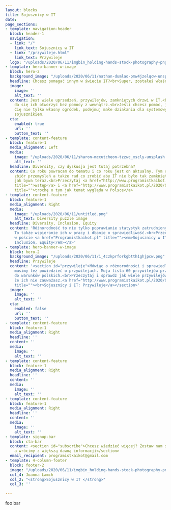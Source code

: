 ```yaml
---
layout: blocks
title: Sojusznicy w IT
date: 
page_sections:
- template: navigation-header
  block: header-1
  navigation:
  - link: "/"
    link_text: Sojusznicy w IT
  - link: "/przywileje.html"
    link_text: Przywileje
  logo: "/uploads/2020/06/11/imgbin_holding-hands-stock-photography-png_de7vvb5s1.png"
- template: hero-banner-w-image
  block: hero-2
  background_image: "/uploads/2020/06/11/nathan-dumlao-pmw4jzelqcw-unsplash2.jpg"
  headline: Chcesz pomagać innym w świecie IT?<br>Super, zostałeś właśnie sojusznikiem
  image:
    image: ''
    alt_text: ''
  content: Jest wiele uprzedzeń, przywilejów, zamkniętych drzwi w IT.<br>Często nie
    da się ich otworzyć bez pomocy z wewnątrz.<br>Jeśli chcesz pomóc, jeśli interesuje
    Cię nie tylko własny ogródek, podejmuj małe działania dla systemowych zmian. Zostań
    sojusznikiem.
  cta:
    enabled: true
    url: ''
    button_text: ''
- template: content-feature
  block: feature-1
  media_alignment: Left
  media:
    image: "/uploads/2020/06/11/sharon-mccutcheon-tzzwc_xscly-unsplash.jpg"
    alt_text: ''
  headline: Diversity, czy dyskusja jest tutaj potrzebna?
  content: Co roku powracam do tematu i co roku jest on aktualny. Tym razem większy
    zbiór przemyśleń a także rad co zrobić aby IT nie było tak zamkniętym środowiskiem
    jak bywa teraz.<br>Przeczytaj <a href="http://www.programistkaikot.pl/2020/06/sojusznicy-w-it-wstep.html"
    title="">wstęp</a> i <a href="http://www.programistkaikot.pl/2020/06/sojusznicy-w-it-czy-naprawde.html"
    title="">trochę o tym jak temat wygląda w Polsce</a>
- template: content-feature
  block: feature-1
  media_alignment: Right
  media:
    image: "/uploads/2020/06/11/untitled.png"
    alt_text: Diversity puzzle image
  headline: Diversity, Inclusion, Equity
  content: 'Różnorodność to nie tylko poprawianie statystyk zatrudnionych pracowników.
    To także wspieranie ich w pracy i dbanie o sprawiedliwość.<br>Przeczytaj więcej
    w poście <a href="Programistkaikot.pl" title=""><em>Sojusznicy w IT: Diversity,
    Inclusion, Equity</em></a>'
- template: hero-banner-w-image
  block: hero-2
  background_image: "/uploads/2020/06/11/1_4czkprforkgbtth1ghjpcw.png"
  headline: Przywileje
  content: '<section id="przywileje">Mówiąc o różnorodności i sprawiedliwości społecznej
    musimy też powiedzieć o przywilejach. Moja lista 60 przywilejów przystosowana
    do warunków polskich.<br>Przeczytaj i sprawdz jak wiele przywilejów masz, mimo
    że ich nie zauważasz.<a href="http://www.programistkaikot.pl/2020/06/sojusznicy-w-it-przywileje.html"
    title=""><br>Sojusznicy i IT: Przywileje</a></section>'
  image:
    image: ''
    alt_text: ''
  cta:
    enabled: false
    url: ''
    button_text: ''
- template: content-feature
  block: feature-1
  media_alignment: Right
  headline: ''
  content: ''
  media:
    image: ''
    alt_text: ''
- template: content-feature
  block: feature-1
  media_alignment: Right
  headline: ''
  content: ''
  media:
    image: ''
    alt_text: ''
- template: content-feature
  block: feature-1
  media_alignment: Right
  headline: ''
  content: ''
  media:
    image: ''
    alt_text: ''
- template: signup-bar
  block: cta-bar
  content: <section id="subscribe">Chcesz wiedzieć więcej? Zostaw nam swojego maila,
    a wrócimy z większą dawną informacji</section>
  email_recipient: programistkaikot@gmail.com
- template: 4-column-footer
  block: footer-2
  image: "/uploads/2020/06/11/imgbin_holding-hands-stock-photography-png_de7vvb5s1.png"
  col_4: Joanna Lamch
  col_2: "<strong>Sojusznicy w IT </strong>"
  col_3: ''

---
```

foo bar